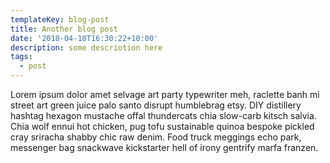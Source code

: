 ```yaml
---
templateKey: blog-post
title: Another blog post
date: '2018-04-10T16:30:22+10:00'
description: some descriotion here
tags:
  - post
---
```

Lorem ipsum dolor amet selvage art party typewriter meh, raclette banh mi street art green juice palo santo disrupt humblebrag etsy. DIY distillery hashtag hexagon mustache offal thundercats chia slow-carb kitsch salvia. Chia wolf ennui hot chicken, pug tofu sustainable quinoa bespoke pickled cray sriracha shabby chic raw denim. Food truck meggings echo park, messenger bag snackwave kickstarter hell of irony gentrify marfa franzen.
